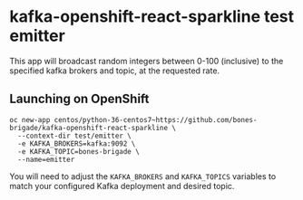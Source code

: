 # kafka-openshift-react-sparkline test emitter

This app will broadcast random integers between 0-100 (inclusive) to the
specified kafka brokers and topic, at the requested rate.

## Launching on OpenShift

```
oc new-app centos/python-36-centos7~https://github.com/bones-brigade/kafka-openshift-react-sparkline \
  --context-dir test/emitter \
  -e KAFKA_BROKERS=kafka:9092 \
  -e KAFKA_TOPIC=bones-brigade \
  --name=emitter
```

You will need to adjust the `KAFKA_BROKERS` and `KAFKA_TOPICS` variables to
match your configured Kafka deployment and desired topic.
